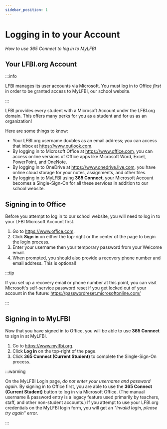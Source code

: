 ```yaml
---
sidebar_position: 1
---
```


# Logging in to your Account

_How to use 365 Connect to log in to MyLFBI_

## Your LFBI.org Account

:::info

LFBI manages its user accounts via Microsoft. You must log in to Office *first* in order to be granted access to MyLFBI, our school website.

:::

LFBI provides every student with a Microsoft Account under the LFBI.org domain. This offers many perks for you as a student and for us as an organization!

Here are some things to know:
-   Your LFBI.org username doubles as an email address; you can access that inbox at https://www.outlook.com.
-   By logging in to Microsoft Office at https://www.office.com, you can access online versions of Office apps like Microsoft Word, Excel, PowerPoint, and OneNote.
-   By logging in to OneDrive at https://www.onedrive.live.com, you have online cloud storage for your notes, assignments, and other files.
-   By logging in to MyLFBI using **365 Connect**, your Microsoft Account becomes a Single-Sign-On for all these services in addition to our school website.

## Signing in to Office

Before you attempt to log in to our school website, you will need to log in to your LFBI Microsoft Account first.

1.  Go to https://www.office.com.
2.  Click **Sign in** on either the top-right or the center of the page to begin the login process.
3.  Enter your username then your temporary password from your Welcome email.
4.  When prompted, you should also provide a recovery phone number and email address. This is optional!

:::tip

If you set up a recovery email or phone number at this point, you can visit Microsoft's self-service password reset if you get locked out of your account in the future: https://passwordreset.microsoftonline.com/

:::

## Signing in to MyLFBI

Now that you have signed in to Office, you will be able to use **365 Connect** to sign in at MyLFBI.

1.  Go to https://www.mylfbi.org.
2.  Click **Log in** on the top-right of the page.
3.  Click **365 Connect (Current Student)** to complete the Single-Sign-On process.

:::warning

On the MyLFBI Login page, *do not enter your username and password again.* By signing in to Office first, you are able to use the **365 Connect (Current Student)** button to log in via Microsoft Office. (The manual username & password entry is a legacy feature used primarily by teachers, staff, and other non-student accounts.) If you attempt to use your LFBI.org credentials on the MyLFBI login form, you will get an *"Invalid login, please try again"* error.

:::